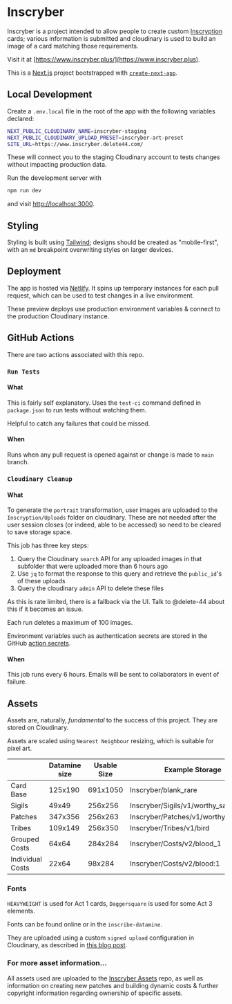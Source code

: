 # Inscryber

Inscryber is a project intended to allow people to create custom [Inscryption](https://www.inscryption.com/) cards; various information is submitted and cloudinary is used to build an image of a card matching those requirements.

Visit it at [https://www.inscryber.plus/](https://www.inscryber.plus).

This is a [Next.js](https://nextjs.org/) project bootstrapped with [`create-next-app`](https://github.com/vercel/next.js/tree/canary/packages/create-next-app).

## Local Development

Create a `.env.local` file in the root of the app with the following variables declared:

```bash
NEXT_PUBLIC_CLOUDINARY_NAME=inscryber-staging
NEXT_PUBLIC_CLOUDINARY_UPLOAD_PRESET=inscryber-art-preset
SITE_URL=https://www.inscryber.delete44.com/
```

These will connect you to the staging Cloudinary account to tests changes without impacting production data.

Run the development server with

```bash
npm run dev
```

and visit [http://localhost:3000](http://localhost:3000).

## Styling

Styling is built using [Tailwind](https://tailwindcss.com/); designs should be created as "mobile-first", with an `md` breakpoint overwriting styles on larger devices.

## Deployment

The app is hosted via [Netlify](https://www.netlify.com/). It spins up temporary instances for each pull request, which can be used to test changes in a live environment.

These preview deploys use production environment variables & connect to the production Cloudinary instance.

## GitHub Actions

There are two actions associated with this repo.

### `Run Tests`

#### What

This is fairly self explanatory. Uses the `test-ci` command defined in `package.json` to run tests without watching them.

Helpful to catch any failures that could be missed.

#### When

Runs when any pull request is opened against or change is made to `main` branch.

### `Cloudinary Cleanup`

#### What

To generate the `portrait` transformation, user images are uploaded to the `Inscryption/Uploads` folder on cloudinary. These are not needed after the user session closes (or indeed, able to be accessed) so need to be cleared to save storage space.

This job has three key steps:

1. Query the Cloudinary `search` API for any uploaded images in that subfolder that were uploaded more than 6 hours ago
2. Use `jq` to format the response to this query and retrieve the `public_id`'s of these uploads
3. Query the cloudinary `admin` API to delete these files

As this is rate limited, there is a fallback via the UI. Talk to @delete-44 about this if it becomes an issue.

Each run deletes a maximum of 100 images.

Environment variables such as authentication secrets are stored in the GitHub [action secrets](https://docs.github.com/en/actions/security-guides/encrypted-secrets).

#### When

This job runs every 6 hours. Emails will be sent to collaborators in event of failure.

## Assets

Assets are, naturally, _fundamental_ to the success of this project. They are stored on Cloudinary.

Assets are scaled using `Nearest Neighbour` resizing, which is suitable for pixel art.

|                  | Datamine size | Usable Size | Example Storage                       |
| ---------------- | ------------- | ----------- | ------------------------------------- |
| Card Base        | 125x190       | 691x1050    | Inscryber/blank_rare                  |
| Sigils           | 49x49         | 256x256     | Inscryber/Sigils/v1/worthy_sacrifice  |
| Patches          | 347x356       | 256x263     | Inscryber/Patches/v1/worthy_sacrifice |
| Tribes           | 109x149       | 256x350     | Inscryber/Tribes/v1/bird              |
| Grouped Costs    | 64x64         | 284x284     | Inscryber/Costs/v2/blood_1            |
| Individual Costs | 22x64         | 98x284      | Inscryber/Costs/v2/blood:1            |

### Fonts

`HEAVYWEIGHT` is used for Act 1 cards, `Daggersquare` is used for some Act 3 elements.

Fonts can be found online or in the `inscribe-datamine`.

They are uploaded using a custom `signed upload` configuration in Cloudinary, as described in [this blog post](https://www.learnwithjason.dev/blog/upload-custom-font-cloudinary-media-library).

### For more asset information...

All assets used are uploaded to the [Inscryber Assets](https://github.com/delete-44/inscryber-assets) repo, as well as information on creating new patches and building dynamic costs & further copyright information regarding ownership of specific assets.

